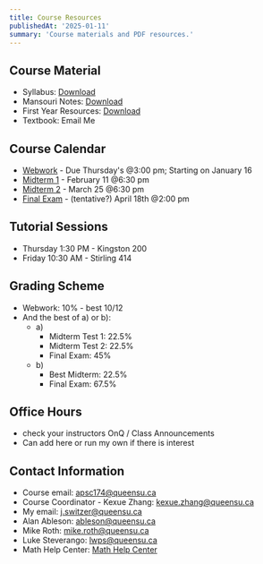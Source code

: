 ```yaml
---
title: Course Resources
publishedAt: '2025-01-11'
summary: 'Course materials and PDF resources.'
---
```


## Course Material

- Syllabus: [Download](syllabus.pdf)
- Mansouri Notes: [Download](mansouri-notes.pdf)
- First Year Resources: [Download](first-year-resources.pdf)
- Textbook: Email Me

## Course Calendar

- [Webwork](/webwork) - Due Thursday's @3:00 pm; Starting on January 16
- [Midterm 1](/midterm-1) - February 11 @6:30 pm
- [Midterm 2](/midterm-2) - March 25 @6:30 pm
- [Final Exam](/final-exam) - (tentative?) April 18th @2:00 pm

## Tutorial Sessions

- Thursday 1:30 PM - Kingston 200
- Friday 10:30 AM - Stirling 414

## Grading Scheme

- Webwork: 10% - best 10/12
- And the best of a) or b):
  - a) 
    - Midterm Test 1: 22.5%
    - Midterm Test 2: 22.5%
    - Final Exam: 45%
  - b)
    - Best Midterm: 22.5%
    - Final Exam: 67.5%

## Office Hours
- check your instructors OnQ / Class Announcements
- Can add here or run my own if there is interest

## Contact Information

- Course email: [apsc174@queensu.ca](mailto:apsc174@queensu.ca)
- Course Coordinator - Kexue Zhang: [kexue.zhang@queensu.ca](mailto:kexue.zhang@queensu.ca)
- My email: [j.switzer@queensu.ca](mailto:j.switzer@queensu.ca)
- Alan Ableson: [ableson@queensu.ca](mailto:ableson@queensu.ca)
- Mike Roth: [mike.roth@queensu.ca](mailto:mike.roth@queensu.ca)
- Luke Steverango: [lwps@queensu.ca](mailto:lwps@queensu.ca)
- Math Help Center: [Math Help Center](https://www.queensu.ca/mathstat/undergraduate/current-undergraduate/help)



